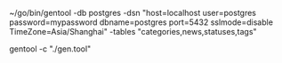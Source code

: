 ~/go/bin/gentool -db postgres -dsn "host=localhost user=postgres password=mypassword dbname=postgres port=5432 sslmode=disable TimeZone=Asia/Shanghai" -tables "categories,news,statuses,tags"

gentool -c "./gen.tool"